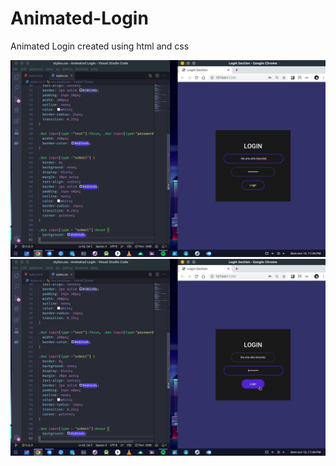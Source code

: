 # Animated-Login
Animated Login created using html and css

<img src="prev/01.png">
</br>

<img src="prev/02.png">
</br>

